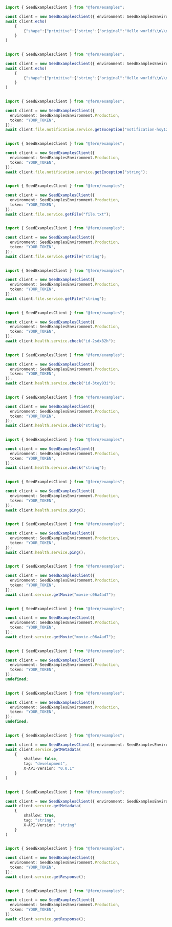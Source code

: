```typescript
import { SeedExamplesClient } from "@fern/examples";

const client = new SeedExamplesClient({ environment: SeedExamplesEnvironment.Production, token: "YOUR_TOKEN" });        
await client.echo(
	{
		{"shape":{"primitive":{"string":{"original":"Hello world!\\n\\nwith\\n\\tnewlines"},"type":"string"},"type":"primitive"},"jsonExample":"Hello world!\\n\\nwith\\n\\tnewlines","type":"reference"}
	}
)
 
```                        


```typescript
import { SeedExamplesClient } from "@fern/examples";

const client = new SeedExamplesClient({ environment: SeedExamplesEnvironment.Production, token: "YOUR_TOKEN" });        
await client.echo(
	{
		{"shape":{"primitive":{"string":{"original":"Hello world!\\n\\nwith\\n\\tnewlines"},"type":"string"},"type":"primitive"},"jsonExample":"Hello world!\\n\\nwith\\n\\tnewlines","type":"reference"}
	}
)
 
```                        


```typescript
import { SeedExamplesClient } from "@fern/examples";

const client = new SeedExamplesClient({
  environment: SeedExamplesEnvironment.Production,
  token: "YOUR_TOKEN",
});
await client.file.notification.service.getException("notification-hsy129x");
 
```                        


```typescript
import { SeedExamplesClient } from "@fern/examples";

const client = new SeedExamplesClient({
  environment: SeedExamplesEnvironment.Production,
  token: "YOUR_TOKEN",
});
await client.file.notification.service.getException("string");
 
```                        


```typescript
import { SeedExamplesClient } from "@fern/examples";

const client = new SeedExamplesClient({
  environment: SeedExamplesEnvironment.Production,
  token: "YOUR_TOKEN",
});
await client.file.service.getFile("file.txt");
 
```                        


```typescript
import { SeedExamplesClient } from "@fern/examples";

const client = new SeedExamplesClient({
  environment: SeedExamplesEnvironment.Production,
  token: "YOUR_TOKEN",
});
await client.file.service.getFile("string");
 
```                        


```typescript
import { SeedExamplesClient } from "@fern/examples";

const client = new SeedExamplesClient({
  environment: SeedExamplesEnvironment.Production,
  token: "YOUR_TOKEN",
});
await client.file.service.getFile("string");
 
```                        


```typescript
import { SeedExamplesClient } from "@fern/examples";

const client = new SeedExamplesClient({
  environment: SeedExamplesEnvironment.Production,
  token: "YOUR_TOKEN",
});
await client.health.service.check("id-2sdx82h");
 
```                        


```typescript
import { SeedExamplesClient } from "@fern/examples";

const client = new SeedExamplesClient({
  environment: SeedExamplesEnvironment.Production,
  token: "YOUR_TOKEN",
});
await client.health.service.check("id-3tey93i");
 
```                        


```typescript
import { SeedExamplesClient } from "@fern/examples";

const client = new SeedExamplesClient({
  environment: SeedExamplesEnvironment.Production,
  token: "YOUR_TOKEN",
});
await client.health.service.check("string");
 
```                        


```typescript
import { SeedExamplesClient } from "@fern/examples";

const client = new SeedExamplesClient({
  environment: SeedExamplesEnvironment.Production,
  token: "YOUR_TOKEN",
});
await client.health.service.check("string");
 
```                        


```typescript
import { SeedExamplesClient } from "@fern/examples";

const client = new SeedExamplesClient({
  environment: SeedExamplesEnvironment.Production,
  token: "YOUR_TOKEN",
});
await client.health.service.ping();
 
```                        


```typescript
import { SeedExamplesClient } from "@fern/examples";

const client = new SeedExamplesClient({
  environment: SeedExamplesEnvironment.Production,
  token: "YOUR_TOKEN",
});
await client.health.service.ping();
 
```                        


```typescript
import { SeedExamplesClient } from "@fern/examples";

const client = new SeedExamplesClient({
  environment: SeedExamplesEnvironment.Production,
  token: "YOUR_TOKEN",
});
await client.service.getMovie("movie-c06a4ad7");
 
```                        


```typescript
import { SeedExamplesClient } from "@fern/examples";

const client = new SeedExamplesClient({
  environment: SeedExamplesEnvironment.Production,
  token: "YOUR_TOKEN",
});
await client.service.getMovie("movie-c06a4ad7");
 
```                        


```typescript
import { SeedExamplesClient } from "@fern/examples";

const client = new SeedExamplesClient({
  environment: SeedExamplesEnvironment.Production,
  token: "YOUR_TOKEN",
});
undefined;
 
```                        


```typescript
import { SeedExamplesClient } from "@fern/examples";

const client = new SeedExamplesClient({
  environment: SeedExamplesEnvironment.Production,
  token: "YOUR_TOKEN",
});
undefined;
 
```                        


```typescript
import { SeedExamplesClient } from "@fern/examples";

const client = new SeedExamplesClient({ environment: SeedExamplesEnvironment.Production, token: "YOUR_TOKEN" });        
await client.service.getMetadata(
	{
		shallow: false,
		tag: "development",
		X-API-Version: "0.0.1"
	}
)
 
```                        


```typescript
import { SeedExamplesClient } from "@fern/examples";

const client = new SeedExamplesClient({ environment: SeedExamplesEnvironment.Production, token: "YOUR_TOKEN" });        
await client.service.getMetadata(
	{
		shallow: true,
		tag: "string",
		X-API-Version: "string"
	}
)
 
```                        


```typescript
import { SeedExamplesClient } from "@fern/examples";

const client = new SeedExamplesClient({
  environment: SeedExamplesEnvironment.Production,
  token: "YOUR_TOKEN",
});
await client.service.getResponse();
 
```                        


```typescript
import { SeedExamplesClient } from "@fern/examples";

const client = new SeedExamplesClient({
  environment: SeedExamplesEnvironment.Production,
  token: "YOUR_TOKEN",
});
await client.service.getResponse();
 
```                        


